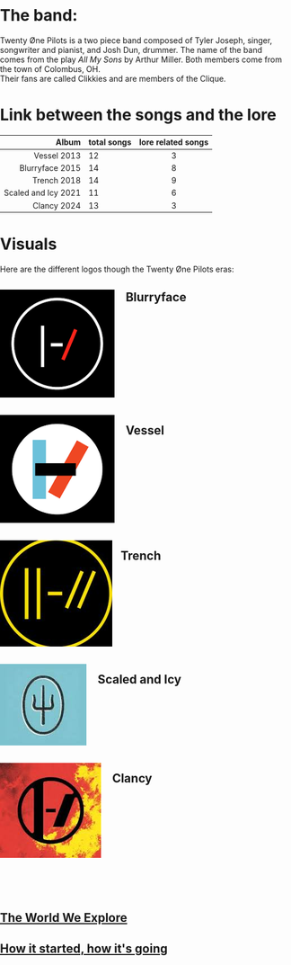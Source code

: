 # The band: 
Twenty Øne Pilots is a two piece band composed of Tyler Joseph, singer, songwriter and pianist, and Josh Dun, drummer. 
The name of the band comes from the play _All My Sons_ by Arthur Miller.
Both members come from the town of Colombus, OH.  
Their fans are called Clikkies and are members of the Clique. 


# Link between the songs and the lore

Album    | total songs  | lore related songs 
---------:| :----- |:-----:
Vessel  2013    |  12 | 3
Blurryface  2015 |    14 | 8
Trench   2018 |     14 | 9
Scaled and Icy  2021  | 11| 6
Clancy   2024   |  13 | 3

# Visuals
Here are the different logos though the Twenty Øne Pilots eras:  

<p style="float:left"><img src="Twentyonepilots/blurrylogo.jpg" /></p>
<p><h2>&nbsp;&nbsp;&nbsp; Blurryface</h2></p>
<div style="clear:both"></div>
<p style="float:left"><img src="Twentyonepilots/vessellogo.jpg" /></p>
<p><h2>&nbsp;&nbsp;&nbsp; Vessel</h2></p>
<div style="clear:both"></div>
<p style="float:left"><img src="Twentyonepilots/trenchlogo.jpg" /></p>
<p><h2>&nbsp;&nbsp;&nbsp;Trench</h2></p>
<div style="clear:both"></div>
<p style="float:left"><img src="Twentyonepilots/sailogo.jpg" /></p>
<p style="font-size: 20px;"><h2>&nbsp;&nbsp;&nbsp; Scaled and Icy</h2></p>
<div style="clear:both"></div>
<p style="float:left"><img src="Twentyonepilots/clancylogo.jpg" /></p>
<p style="color: red;"><h2>&nbsp;&nbsp;&nbsp; Clancy</h2></p>
<div style="clear:both"></div>  

&nbsp;  
&nbsp;  
## [The World We Explore](Dema.md)  
## [How it started, how it's going](moreabout.md)    

&nbsp;
<html>
<head>
    <meta charset="UTF-8">
    <meta name="viewport" content="width=device-width, initial-scale=1.0">
    <style>
        body {
            margin: 0;
            padding: 0;
            height: 125; 
            background-image: url('Twentyonepilots/background.jpg'); 
            background-size: cover; 
            background-position: center; 
            background-repeat: no-repeat;
        }
    </style>
</head> 
</html>
